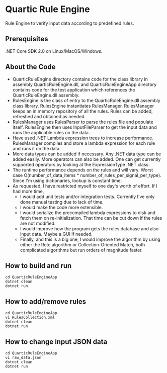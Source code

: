 # Quartic Rule Engine

Rule Engine to verify input data according to predefined rules.


## Prerequisites

.NET Core SDK 2.0 on Linux/MacOS/Windows.

## About the Code

* QuarticRuleEngine directory contains code for the class library in assembly QuarticRuleEngine.dll, and QuarticRuleEngineApp directory contains code for the test application which references the QuarticRuleEngine.dll assembly.
* RulesEngine is the class of entry to the QuarticRuleEngine.dll assembly class library. RulesEngine instantiates RulesManager. RulesManager keeps an in memory repository of all the rules. Rules can be added, refreshed and obtained as needed.
* RulesManager uses RulesParser to parse the rules file and populate itself. RulesEngine then uses InputFileParser to get the input data and runs the applicable rules on the data.
* Have used .NET Lambda expression trees to increase performance. RulesManager compiles and store a lambda expression for each rule and runs it on the data.
* More data types can be added if necessary. Any .NET data type can be added easily. More operators can also be added. One can get currently supported operators by looking at the ExpressionType .NET class.
* The runtime performance depends on the rules and will vary. Worst case O(number_of_data_items * number_of_rules_per_signal_per_type). Since I'm using dictionaries, lookup is constant time.
* As requested, I have restricted myself to one day's worth of effort. If I had more time, 
  * I would add unit tests and/or integration tests. Currently I've only done manual testing due to lack of time.
  * I would make the code more extensible.
  * I would serialize the precompiled lambda expressions to disk and fetch them on re-initialization. That time can be cut down if the rules are not modified.
  * I would improve how the program gets the rules database and also input data. Maybe a GUI if needed.
  * Finally, and this is a big one, I would improve the algorithm by using either the Rete algorithm or Collection-Oriented Match, both complicated algorithms but run orders of magnitude faster.

## How to build and run

```
cd QuarticRuleEngineApp
dotnet clean
dotnet run
```
## How to add/remove rules

```
cd QuarticRuleEngineApp
vi RulesCollection.xml
dotnet clean
dotnet run
```

## How to change input JSON data

```
cd QuarticRuleEngineApp
vi raw_data.json
dotnet clean
dotnet run
```
